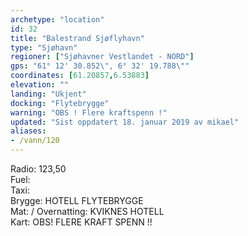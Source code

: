 ```yaml
---
archetype: "location"
id: 32
title: "Balestrand Sjøflyhavn"
type: "Sjøhavn"
regioner: ["Sjøhavner Vestlandet - NORD"]
gps: "61° 12' 30.852\", 6° 32' 19.788\""
coordinates: [61.20857,6.53883]
elevation: ""
landing: "Ukjent"
docking: "Flytebrygge"
warning: "OBS ! Flere kraftspenn !"
updated: "Sist oppdatert 18. januar 2019 av mikael"
aliases:
- /vann/120
---
```


Radio:  123,50\
Fuel:\
Taxi:\
Brygge: HOTELL FLYTEBRYGGE\
Mat: / Overnatting:  KVIKNES HOTELL  \
 Kart:  OBS! FLERE KRAFT SPENN !!
